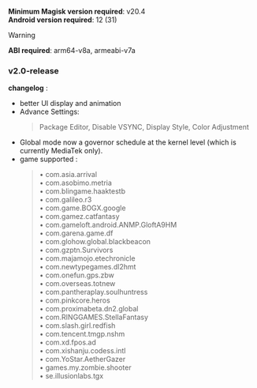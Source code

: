 **Minimum Magisk version required**: v20.4 <br>
**Android version required**: 12 (31)

> [!warning]
> **ABI required**: arm64-v8a, armeabi-v7a
### v2.0-release

**changelog** :
- better UI display and animation
- Advance Settings:
  > Package Editor, Disable VSYNC, Display Style, Color Adjustment
- Global mode now a governor schedule at the kernel level (which is currently MediaTek only).
- game supported :
  >• com.asia.arrival<br>
  >• com.asobimo.metria<br>
  >• com.blingame.haaktestb<br>
  >• com.galileo.r3<br>
  >• com.game.BOGX.google<br>
  >• com.gamez.catfantasy<br>
  >• com.gameloft.android.ANMP.GloftA9HM<br>
  >• com.garena.game.df<br>
  >• com.glohow.global.blackbeacon<br>
  >• com.gzptn.Survivors<br>
  >• com.majamojo.etechronicle<br>
  >• com.newtypegames.dl2hmt<br>
  >• com.onefun.gps.zbw<br>
  >• com.overseas.totnew<br>
  >• com.pantheraplay.soulhuntress<br>
  >• com.pinkcore.heros<br>
  >• com.proximabeta.dn2.global<br>
  >• com.RINGGAMES.StellaFantasy<br>
  >• com.slash.girl.redfish<br>
  >• com.tencent.tmgp.nshm<br>
  >• com.xd.fpos.ad<br>
  >• com.xishanju.codess.intl<br>
  >• com.YoStar.AetherGazer<br>
  >• games.my.zombie.shooter<br>
  >• se.illusionlabs.tgx<br>
